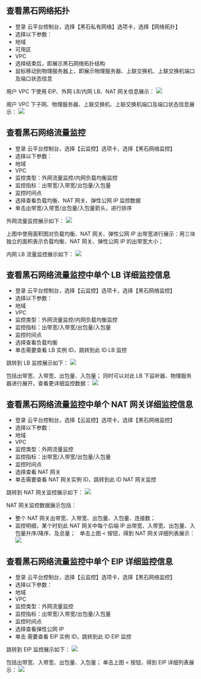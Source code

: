 ## 查看黑石网络拓扑
- 登录 云平台控制台，选择【黑石私有网络】选项卡，选择【网络拓扑】
- 选择以下参数：
 - 地域
 - 可用区
 - VPC
- 选择结束后，即展示黑石网络拓扑结构
- 鼠标移动到物理服务器上，即展示物理服务器、上联交换机、上联交换机端口及端口状态信息

用户 VPC 下使用 EIP、外网 LB/内网 LB、NAT 网关信息展示：
![](http://imgcache.tce.fsphere.cn/static/mc.qcloudimg.com/static/img/ae7949d10c1f9551e72a6a81af548fb2/image.png)

用户 VPC 下子网、物理服务器、上联交换机、上联交换机端口及端口状态信息展示：
![](http://imgcache.tce.fsphere.cn/static/mc.qcloudimg.com/static/img/a3eb064e518a738ef2274fff58987d9f/image.png)

## 查看黑石网络流量监控
- 登录 云平台控制台，选择【云监控】选项卡，选择【黑石网络监控】
- 选择以下参数：
 - 地域
 - VPC
 - 监控类型：外网流量监控/内网负载均衡监控
 - 监控指标：出带宽/入带宽/出包量/入包量
 - 监控时间点
- 选择查看负载均衡、NAT 网关、弹性公网 IP 监控数据
- 单击出带宽/入带宽/出包量/入包量箭头，进行排序

外网流量监控展示如下：
![](http://imgcache.tce.fsphere.cn/static/mc.qcloudimg.com/static/img/8fc38b9da84bb04af14b6e399f1817a4/image.png)

上图中使用面积图对负载均衡、NAT 网关、弹性公网 IP 出带宽进行展示：用三块独立的面积表示负载均衡、NAT 网关、弹性公网 IP 的出带宽大小；

内网 LB 流量监控展示如下：
![](http://imgcache.tce.fsphere.cn/static/mc.qcloudimg.com/static/img/a75420dbf6c9fd2dda150833a58a2da8/image.png)
 
## 查看黑石网络流量监控中单个 LB 详细监控信息
- 登录 云平台控制台，选择【云监控】选项卡，选择【黑石网络监控】
- 选择以下参数：
 - 地域
 - VPC
 - 监控类型：外网流量监控/内网负载均衡监控
 - 监控指标：出带宽/入带宽/出包量/入包量
 - 监控时间点
- 选择查看负载均衡
- 单击需要查看 LB 实例 ID，跳转到此 ID LB 监控

跳转到 LB 监控展示如下：
![](http://imgcache.tce.fsphere.cn/static/mc.qcloudimg.com/static/img/db6bf932774ab704222c7dd5815e195d/image.png)

包括出带宽、入带宽、出包量、入包量；
同时可以对此 LB 下监听器、物理服务器进行展开，查看更详细监控数据：
![](http://imgcache.tce.fsphere.cn/static/mc.qcloudimg.com/static/img/bb0386d4f1e915e63a026b8f6e993a8d/image.png)

## 查看黑石网络流量监控中单个 NAT 网关详细监控信息
- 登录 云平台控制台，选择【云监控】选项卡，选择【黑石网络监控】
- 选择以下参数：
 - 地域
 - VPC
 - 监控类型：外网流量监控
 - 监控指标：出带宽/入带宽/出包量/入包量
 - 监控时间点
- 选择查看 NAT 网关
- 单击需要查看 NAT 网关实例 ID，跳转到此 ID NAT 网关监控

跳转到 NAT 网关监控展示如下：
![](http://imgcache.tce.fsphere.cn/static/mc.qcloudimg.com/static/img/f9271c2c2cd389c259a0b027bc7f5a8d/image.png)

NAT 网关监控数据展示包括：
- 整个 NAT 网关出带宽、入带宽、出包量、入包量、连接数；
- 监控明细，某个时刻此 NAT 网关中每个后端 IP 出带宽、入带宽、出包量、入包量升序/降序、及总量；
 
单击上图 < 按钮，得到 NAT 网关详细列表展示：
![](http://imgcache.tce.fsphere.cn/static/mc.qcloudimg.com/static/img/505cabad8c6aa1dbeee842d3f86c420b/image.png)

## 查看黑石网络流量监控中单个 EIP 详细监控信息
- 登录 云平台控制台，选择【云监控】选项卡，选择【黑石网络监控】
- 选择以下参数：
 - 地域
 - VPC
 - 监控类型：外网流量监控
 - 监控指标：出带宽/入带宽/出包量/入包量
 - 监控时间点
- 选择查看弹性公网 IP
- 单击 需要查看 EIP 实例 ID，跳转到此 ID EIP 监控

跳转到 EIP 监控展示如下：
![](http://imgcache.tce.fsphere.cn/static/mc.qcloudimg.com/static/img/8b1d634ce0db446f4cfae21c1c04e882/image.png)

包括出带宽、入带宽、出包量、入包量；
单击上图 < 按钮，得到 EIP 详细列表展示：
![](http://imgcache.tce.fsphere.cn/static/mc.qcloudimg.com/static/img/80968998d9246f33663e39acfc1290e1/image.png)





